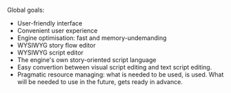 Global goals:
- User-friendly interface
- Convenient user experience
- Engine optimisation: fast and memory-undemanding
- WYSIWYG story flow editor
- WYSIWYG script editor
- The engine's own story-oriented script language
- Easy convertion between visual script editing and text script editing.
- Pragmatic resource managing: what is needed to be used, is used. What will be needed to use in the future, gets ready in advance.
